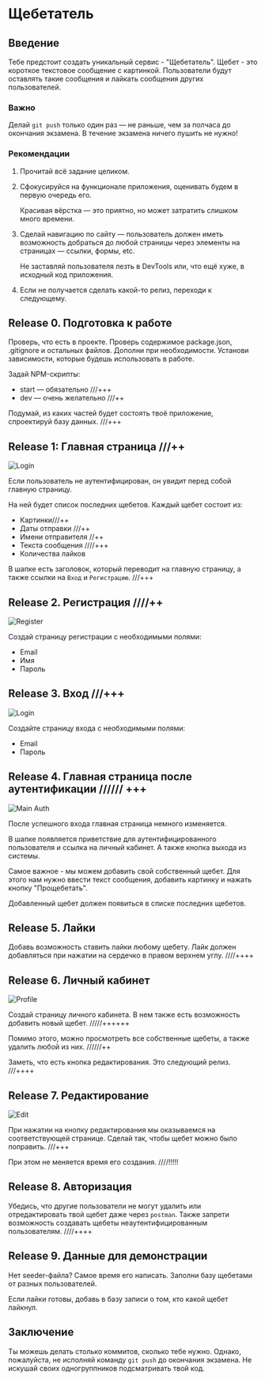 # Щебетатель

## Введение

Тебе предстоит создать уникальный сервис - "Щебетатель".
Щебет - это короткое текстовое сообщение с картинкой. Пользователи будут 
оставлять такие сообщения и лайкать сообщения других пользователей.

### Важно
Делай `git push` только один раз — не раньше, чем за полчаса до окончания экзамена. 
В течение экзамена ничего пушить не нужно!

### Рекомендации
1. Прочитай всё задание целиком.
   
2. Сфокусируйся на функционале приложения, оценивать будем в первую очередь его. 

    Красивая вёрстка — это приятно, но может затратить слишком много времени.

3. Сделай навигацию по сайту — пользователь должен иметь возможность добраться до любой страницы через элементы на страницах — ссылки, формы, etc.
  
    Не заставляй пользователя лезть в DevTools или, что ещё хуже, в исходный код приложения.

4. Если не получается сделать какой-то релиз, переходи к следующему.

## Release 0. Подготовка к работе

Проверь, что есть в проекте. Проверь содержимое package.json, .gitignore и остальных файлов. Дополни при необходимости. Установи зависимости, которые будешь использовать в работе.

Задай NPM-скрипты:
- start — обязательно ///+++
- dev — очень желательно ///++

Подумай, из каких частей будет состоять твоё приложение, спроектируй базу данных. ///+++

## Release 1: Главная страница ///++

![Login](mockups/main.png)

Если пользователь не аутентифицирован, он увидит перед собой главную страницу.

На ней будет список последних щебетов. Каждый щебет состоит из:
* Картинки///++
* Даты отправки ///++
* Имени отправителя //++
* Текста сообщения ////+++
* Количества лайков

В шапке есть заголовок, который переводит на главную страницу, а также 
ссылки на `Вход` и `Регистрацию`. ///+++

## Release 2. Регистрация ////++

![Register](mockups/registration.png)

Создай страницу регистрации с необходимыми полями:
* Email
* Имя
* Пароль

## Release 3. Вход ///+++

![Login](mockups/login.png)

Создайте страницу входа с необходимыми полями:
* Email
* Пароль

## Release 4. Главная страница после аутентификации ////// +++

![Main Auth](mockups/main-auth.png)

После успешного входа главная страница немного изменяется.

В шапке появляется приветствие для аутентифицированного пользователя и 
ссылка на личный кабинет. А также кнопка выхода из системы.

Самое важное - мы можем добавить свой собственный щебет. Для этого нам нужно 
ввести текст сообщения, добавить картинку и нажать кнопку "Прощебетать".

Добавленный щебет должен появиться в списке последних щебетов.

## Release 5. Лайки

Добавь возможность ставить лайки любому щебету. Лайк должен добавляться
при нажатии на сердечко в правом верхнем углу. ////++++

## Release 6. Личный кабинет

![Profile](mockups/profile.png)

Создай страницу личного кабинета. В нем также есть возможность добавить 
новый щебет. /////++++++

Помимо этого, можно просмотреть все собственные щебеты, а также удалить 
любой из них. //////++

Заметь, что есть кнопка редактирования. Это следующий релиз. ///++++

## Release 7. Редактирование

![Edit](mockups/edit.png)

При нажатии на кнопку редактирования мы оказываемся на соответствующей 
странице. Сделай так, чтобы щебет можно было поправить. ///+++

При этом не меняется время его создания. ////!!!!!

## Release 8. Авторизация

Убедись, что другие пользователи не могут удалить или отредактировать 
твой щебет даже через `postman`. Также запрети возможность создавать 
щебеты неаутентифицированным пользователям. ////++++

## Release 9. Данные для демонстрации

Нет seeder-файла? Самое время его написать. Заполни базу щебетами от разных пользователей.

Если лайки готовы, добавь в базу записи о том, кто какой щебет лайкнул.

## Заключение

Ты можешь делать столько коммитов, сколько тебе нужно. Однако, пожалуйста, не исполняй команду `git push` до окончания экзамена. Не искушай своих одногруппников подсматривать твой код.

